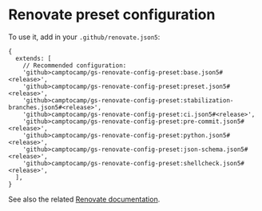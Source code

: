 # Renovate preset configuration

To use it, add in your `.github/renovate.json5`:

```json5
{
  extends: [
    // Recommended configuration:
    'github>camptocamp/gs-renovate-config-preset:base.json5#<release>',
    'github>camptocamp/gs-renovate-config-preset:preset.json5#<release>',
    'github>camptocamp/gs-renovate-config-preset:stabilization-branches.json5#<release>',
    'github>camptocamp/gs-renovate-config-preset:ci.json5#<release>',
    'github>camptocamp/gs-renovate-config-preset:pre-commit.json5#<release>',
    'github>camptocamp/gs-renovate-config-preset:python.json5#<release>',
    'github>camptocamp/gs-renovate-config-preset:json-schema.json5#<release>',
    'github>camptocamp/gs-renovate-config-preset:shellcheck.json5#<release>',
  ],
}
```

See also the related [Renovate documentation](https://docs.renovatebot.com/config-presets/).
